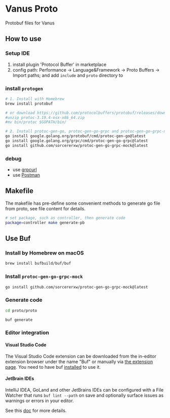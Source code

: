 # Vanus Proto

Protobuf files for Vanus

## How to use

### Setup IDE

1. install plugin 'Protocol Buffer' in marketplace
2. config path: Performance -> Language&Framework -> Proto Buffers -> Import paths;
   and add `include` and `proto` directory to

### install `protogen`

```bash
# 1. Install with Homebrew
brew install protobuf

# or download https://github.com/protocolbuffers/protobuf/releases/download/v3.19.4/protoc-3.19.4-osx-x86_64.zip
#unzip protoc-3.19.4-osx-x86_64.zip
#mv bin/protoc $GOPATH/bin/ 

# 2. Install protoc-gen-go, protoc-gen-go-grpc and protoc-gen-go-grpc-mock
go install google.golang.org/protobuf/cmd/protoc-gen-go@latest
go install google.golang.org/grpc/cmd/protoc-gen-go-grpc@latest
go install github.com/sorcererxw/protoc-gen-go-grpc-mock@latest
```

### debug

- use [grpcurl](https://github.com/fullstorydev/grpcurl)
- use [Postman](https://www.postman.com/)

## Makefile

The makefile has pre-define some convenient methods to generate go file from proto, see file content for details.

```bash
# set package, such as controller, then generate code
package=controller make generate-pb
```

## Use Buf

### Install by Homebrew on macOS

```bash
brew install bufbuild/buf/buf
```

### Install `protoc-gen-go-grpc-mock`

```bash
go install github.com/sorcererxw/protoc-gen-go-grpc-mock@latest
```

### Generate code

```bash
cd proto/proto

buf generate
```

### Editor integration

#### Visual Studio Code

The Visual Studio Code extension can be downloaded from the in-editor extension browser under the name "Buf" or manually via [the extension page](https://marketplace.visualstudio.com/items?itemName=bufbuild.vscode-buf). You need to have buf [installed](https://docs.buf.build/installation) to use it.

#### JetBrain IDEs

IntelliJ IDEA, GoLand and other JetBrains IDEs can be configured with a File Watcher that runs `buf lint --path` on save and optionally surface issues as warnings or errors in your editor.

See this [doc](https://docs.buf.build/editor-integration#jetbrains-ides) for more details.
